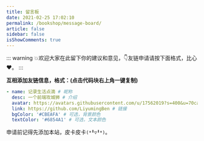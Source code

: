 ```yaml
---
title: 留言板
date: 2021-02-25 17:02:10
permalink: /bookshop/message-board/
article: false
sidebar: false
isShowComments: true
---
```


::: warning
💥欢迎大家在此留下你的建议和意见，👇友链申请请按下面格式，比心:heart:。
:::

**互相添加友链信息，格式：(点击代码块右上角一键复制)**

```yaml
- name: 记录生活点滴 # 昵称
  desc: 一个前端攻城狮 # 介绍
  avatar: https://avatars.githubusercontent.com/u/17562019?s=400&u=70cae2720ca2798c3076a620623b5d65b056fd19&v=4 # 头像
  link: https://github.com/LiyumingBen # 链接
  bgColor: '#CBEAFA' # 可选，背景颜色
  textColor: '#6854A1' # 可选，文本颜色
```

申请前记得先添加本站，皮卡皮卡`(*╹▽╹*)`。
